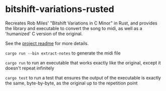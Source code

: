 # bitshift-variations-rusted
Recreates Rob Miles' "Bitshift Variations in C Minor" in Rust, and provides the library and executable to convert the song to midi, as well as a 'humanized' C version of the original.

See the [project readme](https://github.com/Bitshift-Variations-Humanized/.github) for more details.

`cargo run --bin extract-notes` to generate the midi file

`cargo run` to run an executable that works exactly like the original, except it doesn't repeat infinitely

`cargo test` to run a test that ensures the output of the executable is exactly the same, byte-by-byte, as the original up to the repetition point

